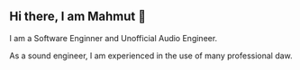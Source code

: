 ## Hi there, I am Mahmut 👋

<!--
The daws I use :
<a href="https://www.reaper.fm/"><img src="https://www.svgrepo.com/show/510444/logo-reaper.svg"></a>
-->
I am a Software Enginner and Unofficial Audio Engineer.


As a sound engineer, I am experienced in the use of many professional daw.

